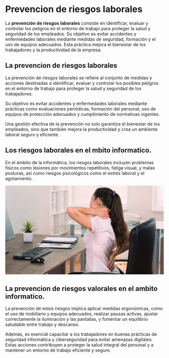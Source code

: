 # Prevencion de riesgos laborales

La **prevención de riesgos laborales** consiste en identificar, evaluar y controlar los peligros en el entorno de trabajo para proteger la salud y seguridad de los empleados. Su objetivo es evitar accidentes y enfermedades laborales mediante medidas de seguridad, formación y el uso de equipos adecuados. Esta práctica mejora el bienestar de los trabajadores y la productividad de la empresa.

## La prevencion de riesgos laborales

La prevención de riesgos laborales se refiere al conjunto de medidas y acciones destinadas a identificar, evaluar y controlar los posibles peligros en el entorno de trabajo para proteger la salud y seguridad de los trabajadores. 


Su objetivo es evitar accidentes y enfermedades laborales mediante prácticas como evaluaciones periódicas, formación del personal, uso de equipos de protección adecuados y cumplimiento de normativas vigentes. 


Una gestión efectiva de la prevención no solo garantiza el bienestar de los empleados, sino que también mejora la productividad y crea un ambiente laboral seguro y eficiente.

## Los riesgos laborales en el mbito informatico.

En el ámbito de la informática, los riesgos laborales incluyen problemas físicos como lesiones por movimientos repetitivos, fatiga visual, y malas posturas, así como riesgos psicológicos como el estrés laboral y el agotamiento. 

![dolor](img/dolormuscular.jpg)

## La prevencion de riesgos valorales en el ambito informatico.

La prevención de estos riesgos implica aplicar medidas ergonómicas, como el uso de mobiliario y equipos adecuados, realizar pausas activas, ajustar correctamente la iluminación y las pantallas, y fomentar un equilibrio saludable entre trabajo y descanso.

Además, es esencial capacitar a los trabajadores en buenas prácticas de seguridad informática y ciberseguridad para evitar amenazas digitales. Estas acciones contribuyen a proteger la salud integral del personal y a mantener un entorno de trabajo eficiente y seguro.

